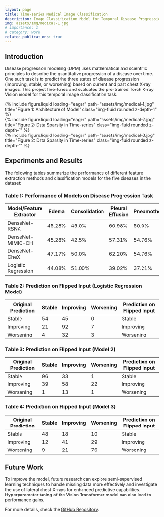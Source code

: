 ```yaml
---
layout: page
title: Time-series Medical Image Classification
description: Image Classification Model for Temporal Disease Progression of Chest X-ray dataset
img: assets/img/medical-1.jpg
# importance: 1
# category: work
related_publications: true
---
```


## Introduction

Disease progression modeling (DPM) uses mathematical and scientific principles to describe the quantitative progression of a disease over time. One such task is to predict the three states of disease progression (improving, stable, or worsening) based on current and past chest X-ray images. This project fine-tunes and evaluates the pre-trained Torch X-ray Vision model for this temporal image classification task.

<div class="row">
    <div class="col-sm mt-3 mt-md-0">
        {% include figure.liquid loading="eager" path="assets/img/medical-1.jpg" title="Figure 1: Architecture of Model" class="img-fluid rounded z-depth-1" %}
    </div>
    <div class="col-sm mt-3 mt-md-0">
        {% include figure.liquid loading="eager" path="assets/img/medical-2.jpg" title="Figure 2: Data Sparsity in Time-series" class="img-fluid rounded z-depth-1" %}
    </div>
    <div class="col-sm mt-3 mt-md-0">
        {% include figure.liquid loading="eager" path="assets/img/medical-3.jpg" title="Figure 2: Data Sparsity in Time-series" class="img-fluid rounded z-depth-1" %}
    </div>
</div>

## Experiments and Results

The following tables summarize the performance of different feature extraction methods and classification models for the five diseases in the dataset:

### Table 1: Performance of Models on Disease Progression Task

| **Model/Feature Extractor** | **Edema** | **Consolidation** | **Pleural Effusion** | **Pneumothorax** | **Pneumonia** | **Average Accuracy** |
| --------------------------- | --------- | ----------------- | -------------------- | ---------------- | ------------- | -------------------- |
| DenseNet-RSNA               | 45.28%    | 45.0%             | 60.98%               | 50.0%            | 61.70%        | 53.70%               |
| DenseNet-MIMIC-CH           | 45.28%    | 42.5%             | 57.31%               | 54.76%           | 63.83%        | 53.40%               |
| DenseNet-CheX               | 47.17%    | 50.0%             | 62.20%               | 54.76%           | 63.83%        | 56.40%               |
| Logistic Regression         | 44.08%    | 51.00%            | 39.02%               | 37.21%           | 56.13%        | 45.49%               |

### Table 2: Prediction on Flipped Input (Logistic Regression Model)

| **Original Prediction** | **Stable** | **Improving** | **Worsening** | **Prediction on Flipped Input** |
| ----------------------- | ---------- | ------------- | ------------- | ------------------------------- |
| Stable                  | 54         | 45            | 0             | Stable                          |
| Improving               | 21         | 92            | 7             | Improving                       |
| Worsening               | 4          | 32            | 3             | Worsening                       |

### Table 3: Prediction on Flipped Input (Model 2)

| **Original Prediction** | **Stable** | **Improving** | **Worsening** | **Prediction on Flipped Input** |
| ----------------------- | ---------- | ------------- | ------------- | ------------------------------- |
| Stable                  | 96         | 33            | 1             | Stable                          |
| Improving               | 39         | 58            | 22            | Improving                       |
| Worsening               | 1          | 13            | 1             | Worsening                       |

### Table 4: Prediction on Flipped Input (Model 3)

| **Original Prediction** | **Stable** | **Improving** | **Worsening** | **Prediction on Flipped Input** |
| ----------------------- | ---------- | ------------- | ------------- | ------------------------------- |
| Stable                  | 48         | 18            | 10            | Stable                          |
| Improving               | 12         | 41            | 29            | Improving                       |
| Worsening               | 9          | 21            | 76            | Worsening                       |

## Future Work

To improve the model, future research can explore semi-supervised learning techniques to handle missing data more effectively and investigate the use of lateral chest X-rays for enhanced predictive capabilities. Hyperparameter tuning of the Vision Transformer model can also lead to performance gains.

For more details, check the [GitHub Repository](https://github.com/vaibhavg152/TimeSeriesMedicalImageClassification).
